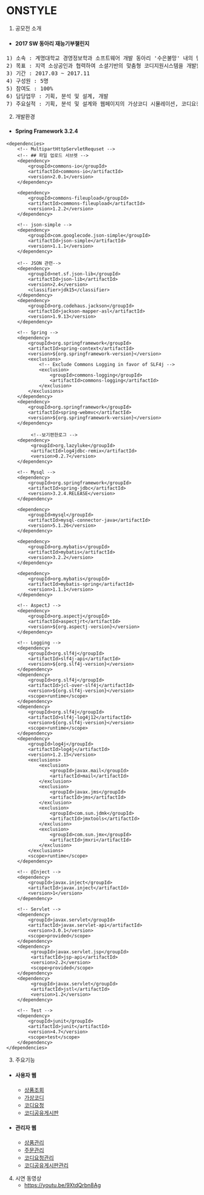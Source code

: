 ONSTYLE
=

1. 공모전 소개
- #### 2017 SW 동아리 재능기부챌린지

<pre>
1) 소속 : 계명대학교 경영정보학과 소프트웨어 개발 동아리 '수은불망' 내의 팀 '하모니'
2) 목표 : 지역 소상공인과 협력하여 소셜기반의 맞춤형 코디지원시스템을 개발함으로써 상권 내 동종업계에서 차별화된 경쟁력 확보
3) 기간 : 2017.03 ~ 2017.11
4) 구성원 : 5명
5) 참여도 : 100%
6) 담당업무 : 기획, 분석 및 설계, 개발
7) 주요실적 : 기획, 분석 및 설계와 웹페이지의 가상코디 시뮬레이션, 코디요청, 코디공유 구현
</pre>

2. 개발환경
- #### Spring Framework 3.2.4
```
<dependencies>	
	<!-- MultipartHttpServletRequset -->
	<!-- ## 파일 업로드 서브렛 -->
	<dependency>
		<groupId>commons-io</groupId>
		<artifactId>commons-io</artifactId>
		<version>2.0.1</version>
	</dependency>

	<dependency>
		<groupId>commons-fileupload</groupId>
		<artifactId>commons-fileupload</artifactId>
		<version>1.2.2</version>
	</dependency>

	<!-- json-simple -->
	<dependency>
		<groupId>com.googlecode.json-simple</groupId>
		<artifactId>json-simple</artifactId>
		<version>1.1.1</version>
	</dependency>

	<!-- JSON 관련-->
	<dependency>
		<groupId>net.sf.json-lib</groupId>
		<artifactId>json-lib</artifactId>
		<version>2.4</version>
		<classifier>jdk15</classifier>	
	</dependency>
	<dependency>
		<groupId>org.codehaus.jackson</groupId>
		<artifactId>jackson-mapper-asl</artifactId>
		<version>1.9.13</version>
	</dependency>

	<!-- Spring -->
	<dependency>
		<groupId>org.springframework</groupId>
		<artifactId>spring-context</artifactId>
		<version>${org.springframework-version}</version>
		<exclusions>
			<!-- Exclude Commons Logging in favor of SLF4j -->
			<exclusion>
				<groupId>commons-logging</groupId>
				<artifactId>commons-logging</artifactId>
			</exclusion>
		</exclusions>
	</dependency>
	<dependency>
		<groupId>org.springframework</groupId>
		<artifactId>spring-webmvc</artifactId>
		<version>${org.springframework-version}</version>
	</dependency>

		 <!--보기편한로그 -->
	<dependency>
		 <groupId>org.lazyluke</groupId>
		 <artifactId>log4jdbc-remix</artifactId>
		 <version>0.2.7</version>
	</dependency>	

	<!-- Mysql -->
	<dependency>
		<groupId>org.springframework</groupId>
		<artifactId>spring-jdbc</artifactId>
		<version>3.2.4.RELEASE</version>
	</dependency>

	<dependency>
		<groupId>mysql</groupId>
		<artifactId>mysql-connector-java</artifactId>
		<version>5.1.26</version>
	</dependency>

	<dependency>
		<groupId>org.mybatis</groupId>
		<artifactId>mybatis</artifactId>
		<version>3.2.2</version>
	</dependency>

	<dependency>
		<groupId>org.mybatis</groupId>
		<artifactId>mybatis-spring</artifactId>
		<version>1.1.1</version>
	</dependency>

	<!-- AspectJ -->
	<dependency>
		<groupId>org.aspectj</groupId>
		<artifactId>aspectjrt</artifactId>
		<version>${org.aspectj-version}</version>
	</dependency>	

	<!-- Logging -->
	<dependency>
		<groupId>org.slf4j</groupId>
		<artifactId>slf4j-api</artifactId>
		<version>${org.slf4j-version}</version>
	</dependency>
	<dependency>
		<groupId>org.slf4j</groupId>
		<artifactId>jcl-over-slf4j</artifactId>
		<version>${org.slf4j-version}</version>
		<scope>runtime</scope>
	</dependency>
	<dependency>
		<groupId>org.slf4j</groupId>
		<artifactId>slf4j-log4j12</artifactId>
		<version>${org.slf4j-version}</version>
		<scope>runtime</scope>
	</dependency>
	<dependency>
		<groupId>log4j</groupId>
		<artifactId>log4j</artifactId>
		<version>1.2.15</version>
		<exclusions>
			<exclusion>
				<groupId>javax.mail</groupId>
				<artifactId>mail</artifactId>
			</exclusion>
			<exclusion>
				<groupId>javax.jms</groupId>
				<artifactId>jms</artifactId>
			</exclusion>
			<exclusion>
				<groupId>com.sun.jdmk</groupId>
				<artifactId>jmxtools</artifactId>
			</exclusion>
			<exclusion>
				<groupId>com.sun.jmx</groupId>
				<artifactId>jmxri</artifactId>
			</exclusion>
		</exclusions>
		<scope>runtime</scope>
	</dependency>

	<!-- @Inject -->
	<dependency>
		<groupId>javax.inject</groupId>
		<artifactId>javax.inject</artifactId>
		<version>1</version>
	</dependency>

	<!-- Servlet -->
	<dependency>
		<groupId>javax.servlet</groupId>
		<artifactId>javax.servlet-api</artifactId>
		<version>3.0.1</version>
		<scope>provided</scope>
	</dependency>
	<dependency>
		 <groupId>javax.servlet.jsp</groupId>
		 <artifactId>jsp-api</artifactId>
		 <version>2.2</version>
		 <scope>provided</scope>
	</dependency>
	<dependency>
		 <groupId>javax.servlet</groupId>
		 <artifactId>jstl</artifactId>
		 <version>1.2</version>
	</dependency>

	<!-- Test -->
	<dependency>
		<groupId>junit</groupId>
		<artifactId>junit</artifactId>
		<version>4.7</version>
		<scope>test</scope>
	</dependency>		
</dependencies>
```

3. 주요기능
- #### 사용자 웹

	* [상품조회][prodct]
	* [가상코디][virtualCodi]
	* [코디요청][codiReqst]
	* [코디공유게시판][codiShr]

[prodct]:/onStyle/src/main/webapp/WEB-INF/views/consmrView/prodct
[virtualCodi]:/onStyle/src/main/webapp/WEB-INF/views/consmrView/codi/myDressRoom/virtualCodi.jsp
[codiReqst]:/onStyle/src/main/webapp/WEB-INF/views/consmrView/codi/codiReqst
[codiShr]:/onStyle/src/main/webapp/WEB-INF/views/consmrView/codi/codiShr

- #### 관리자 웹

	* [상품관리][admprodct]
	* [주문관리][admordr]
	* [코디요청관리][admcodiReqst]
	* [코디공유게시판관리][admcodiShr]

[admprodct]:/onStyle/src/main/webapp/WEB-INF/views/adminView/prodct
[admordr]:/onStyle/src/main/webapp/WEB-INF/views/adminView/ordr
[admcodiReqst]:/onStyle/src/main/webapp/WEB-INF/views/adminView/codi/codiReqst
[admcodiShr]:/onStyle/src/main/webapp/WEB-INF/views/adminView/codi/codiShr

4. 시연 동영상
	* https://youtu.be/9XtdQrbn8Ag

